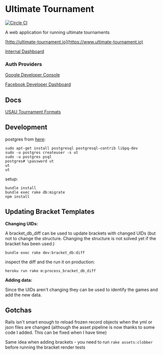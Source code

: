 Ultimate Tournament
===================

[![Circle CI](https://circleci.com/gh/kevinhughes27/ultimate-tournament/tree/master.svg?style=svg&circle-token=4cdbaf7bb8107c054bbb6d22c52aa6bef97eb8e3)](https://circleci.com/gh/kevinhughes27/ultimate-tournament/tree/master)

A web application for running ultimate tournaments

[http://ultimate-tournament.io](https://www.ultimate-tournament.io)

[Internal Dashboard](https://www.ultimate-tournament.io/internal)

### Auth Providers

[Google Developer Console](https://console.developers.google.com/home/dashboard?project=ultimate-tournament)

[Facebook Developer Dashboard](https://developers.facebook.com/apps/754008491396080/dashboard/)


Docs
----

[USAU Tournament Formats](http://www.usaultimate.org/assets/1/AssetManager/Format%20Manual%20Version%204.3%20_7.1.08__updated%208.25.10_.pdf)


Development
-----------

postgres from [here](https://www.digitalocean.com/community/tutorials/how-to-use-postgresql-with-your-ruby-on-rails-application-on-ubuntu-14-04):

```
sudo apt-get install postgresql postgresql-contrib libpq-dev
sudo -u postgres createuser -s ut
sudo -u postgres psql
postgres# \password ut
ut
ut
```

setup:

```
bundle install
bundle exec rake db:migrate
npm install
```


Updating Bracket Templates
--------------------------

**Changing UIDs:**

A bracket_db_diff can be used to update brackets with changed UIDs (but not to change the structure. Changing the structure is not solved yet if the bracket has been used.)

```
bundle exec rake dev:bracket_db:diff
```

inspect the diff and the run it on production:

```
heroku run rake m:process_bracket_db_diff
```

**Adding data:**

Since the UIDs aren't changing they can be used to identify the games and add the new data.


Gotchas
-------
Rails isn't smart enough to reload frozen record objects when the yml or json files are changed (although the asset pipeline is now thanks to some code I added. This can be fixed when I have time)

Same idea when adding brackets - you need to run `rake assets:clobber` before running the bracket render tests
